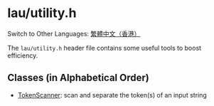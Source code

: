 # lau/utility.h

Switch to Other Languages: [繁體中文（香港）](utility_zh.md)

The `lau/utility.h` header file contains some useful tools to boost efficiency.

## Classes (in Alphabetical Order)
- [TokenScanner](token_scanner_en.md): scan and separate the token(s) of an input string

